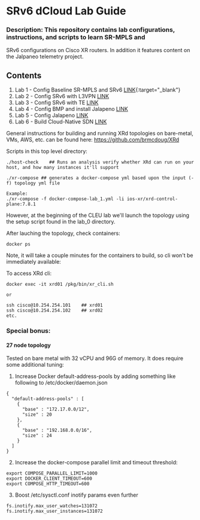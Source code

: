 # SRv6 dCloud Lab Guide

### Description: This repository contains lab configurations, instructions, and scripts to learn SR-MPLS and 
SRv6 configurations on Cisco XR routers. In addition it features content on the Jalpaneo telemetry project.

## Contents
1. Lab 1 - Config Baseline SR-MPLS and SRv6 [LINK](/lab_1/lab_1-guide.md){:target="_blank"}
2. Lab 2 - Config SRv6 with L3VPN [LINK](/lab_2/lab_2-guide.md)
3. Lab 3 - Config SRv6 with TE [LINK](/lab_3/lab_3-guide.md)
4. Lab 4 - Config BMP and install Jalapeno [LINK](/lab_4/lab_4-guide.md)
5. Lab 5 - Config Jalapeno [LINK](/lab_5/lab_5-guide.md)
6. Lab 6 - Build Cloud-Native SDN [LINK](/lab_6/lab_6-guide.md)

General instructions for building and running XRd topologies on bare-metal, VMs, AWS, etc. can be found here:
https://github.com/brmcdoug/XRd

Scripts in this top level directory:
```
./host-check    ## Runs an analysis verify whether XRd can run on your host, and how many instances it'll support
  
./xr-compose ## generates a docker-compose yml based upon the input (-f) topology yml file

Example:
./xr-compose -f docker-compose-lab_1.yml -li ios-xr/xrd-control-plane:7.8.1
```
However, at the beginning of the CLEU lab we'll launch the topology using the setup script found in the lab_0 directory.  
  
After lauching the topology, check containers: 
```
docker ps
```
Note, it will take a couple minutes for the containers to build, so cli won't be immediately available:

To access XRd cli:
```
docker exec -it xrd01 /pkg/bin/xr_cli.sh

or

ssh cisco@10.254.254.101    ## xrd01
ssh cisco@10.254.254.102    ## xrd02
etc.
```

### Special bonus:

#### 27 node topology
Tested on bare metal with 32 vCPU and 96G of memory.
It does require some additional tuning:

1. Increase Docker default-address-pools by adding something like following to /etc/docker/daemon.json

```
{
  "default-address-pools" : [
    {
      "base" : "172.17.0.0/12",
      "size" : 20
    },
    {
      "base" : "192.168.0.0/16",
      "size" : 24
    }
  ]
}
```

2. Increase the docker-compose parallel limit and timeout threshold:
```
export COMPOSE_PARALLEL_LIMIT=1000
export DOCKER_CLIENT_TIMEOUT=600
export COMPOSE_HTTP_TIMEOUT=600

```

3. Boost /etc/sysctl.conf inotify params even further
```
fs.inotify.max_user_watches=131072
fs.inotify.max_user_instances=131072
```


